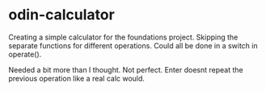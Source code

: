 # odin-calculator

Creating a simple calculator for the foundations project.
Skipping the separate functions for different operations. Could all be done in a switch in operate().

Needed a bit more than I thought. Not perfect. Enter doesnt repeat the previous operation like a real calc would.